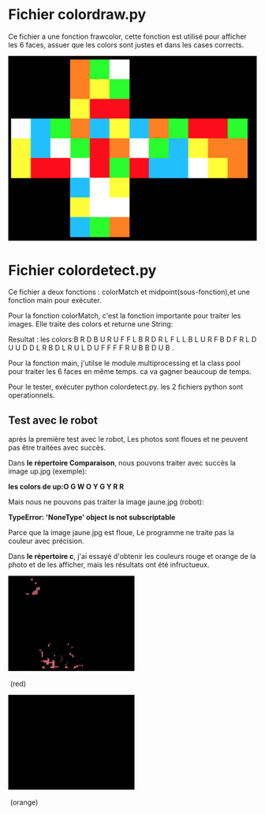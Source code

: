 # Fichier colordraw.py

Ce fichier a une fonction frawcolor, cette fonction est utilisé pour afficher les 6 faces, assuer que les colors sont justes et dans les cases corrects.

<img src="resultat.png" alt="résultat:" style="zoom:50%;" />

# Fichier colordetect.py

Ce fichier a deux fonctions : colorMatch et midpoint(sous-fonction),et une fonction main pour exécuter.

Pour la fonction colorMatch, c'est la fonction importante pour traiter les images. Elle traite des colors et returne une String:

Resultat : les colors:B R D B U R U F F L B R D R L F L L B L U R F B D F R L D U U D D L R B D L R U L D U F F F F R U B B D U B .

Pour la fonction main, j'utilse le module multiprocessing et la class pool pour traiter les 6 faces en même temps. ca va gagner beaucoup de temps.

Pour le tester, exécuter python colordetect.py. les 2 fichiers python sont operationnels.



## Test avec le robot

après la première test avec le robot, Les photos sont floues et ne peuvent pas être traitées avec succès.

Dans __le répertoire Comparaison__, nous pouvons traiter avec succès la image up.jpg (exemple):

__les colors de up:O G W O Y G Y R R__ 

Mais nous ne pouvons pas traiter la image jaune.jpg (robot):

__TypeError: 'NoneType' object is not subscriptable__

Parce que la image jaune.jpg est floue, Le programme ne traite pas la couleur avec précision.

Dans __le répertoire c__, j'ai essayé d'obtenir les couleurs rouge et orange de la photo et de les afficher, mais les résultats ont été infructueux.



<img src="red.png" alt="red:" style="zoom:25%;" />

​														(red)

<img src="orange.png" alt="orange:" style="zoom:25%;" />

​														(orange)